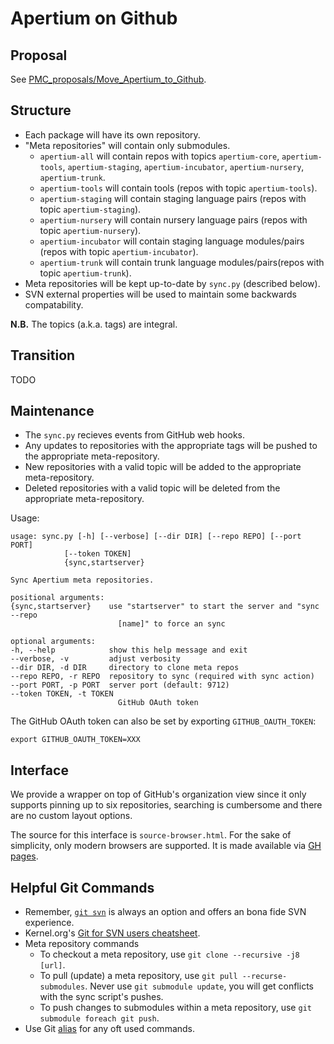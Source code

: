 Apertium on Github
==================

Proposal
--------

See [PMC_proposals/Move_Apertium_to_Github](http://wiki.apertium.org/wiki/PMC_proposals/Move_Apertium_to_Github).

Structure
---------

- Each package will have its own repository.
- "Meta repositories" will contain only submodules.
  - `apertium-all` will contain repos with topics `apertium-core`, `apertium-tools`, `apertium-staging`, `apertium-incubator`, `apertium-nursery`, `apertium-trunk`.
  - `apertium-tools` will contain tools (repos with topic `apertium-tools`).
  - `apertium-staging` will contain staging language pairs (repos with topic `apertium-staging`).
  - `apertium-nursery` will contain nursery language pairs (repos with topic `apertium-nursery`).
  - `apertium-incubator` will contain staging language modules/pairs (repos with topic `apertium-incubator`).
  - `apertium-trunk` will contain trunk language modules/pairs(repos with topic `apertium-trunk`).
- Meta repositories will be kept up-to-date by `sync.py` (described below).
- SVN external properties will be used to maintain some backwards compatability.

**N.B.** The topics (a.k.a. tags) are integral.

Transition
----------

TODO

Maintenance
-----------

- The `sync.py` recieves events from GitHub web hooks.
- Any updates to repositories with the appropriate tags will be pushed to the appropriate meta-repository.
- New repositories with a valid topic will be added to the appropriate meta-repository.
- Deleted repositories with a valid topic will be deleted from the appropriate meta-repository.

Usage:

    usage: sync.py [-h] [--verbose] [--dir DIR] [--repo REPO] [--port PORT]
                [--token TOKEN]
                {sync,startserver}

    Sync Apertium meta repositories.

    positional arguments:
    {sync,startserver}    use "startserver" to start the server and "sync --repo
                            [name]" to force an sync

    optional arguments:
    -h, --help            show this help message and exit
    --verbose, -v         adjust verbosity
    --dir DIR, -d DIR     directory to clone meta repos
    --repo REPO, -r REPO  repository to sync (required with sync action)
    --port PORT, -p PORT  server port (default: 9712)
    --token TOKEN, -t TOKEN
                            GitHub OAuth token

The GitHub OAuth token can also be set by exporting `GITHUB_OAUTH_TOKEN`:

    export GITHUB_OAUTH_TOKEN=XXX

Interface
---------

We provide a wrapper on top of GitHub's organization view since it only supports
pinning up to six repositories, searching is cumbersome and there are no custom
layout options.

The source for this interface is `source-browser.html`. For the sake of simplicity,
only modern browsers are supported. It is made available via
[GH pages](https://sushain97.github.io/apertium-on-github/source-browser.html).

Helpful Git Commands
--------------------

- Remember, [`git svn`](https://git-scm.com/book/en/v1/Git-and-Other-Systems-Git-and-Subversion) is always an option and offers an bona fide SVN experience.
- Kernel.org's [Git for SVN users cheatsheet](https://git.wiki.kernel.org/images-git/7/78/Git-svn-cheatsheet.pdf).
- Meta repository commands
  - To checkout a meta repository, use `git clone --recursive -j8 [url]`.
  - To pull (update) a meta repository, use `git pull --recurse-submodules`. Never use `git submodule update`, you will get conflicts with the sync script's pushes.
  - To push changes to submodules within a meta repository, use `git submodule foreach git push`.
- Use Git [alias](https://git-scm.com/book/en/v2/Git-Basics-Git-Aliases) for any oft used commands.
